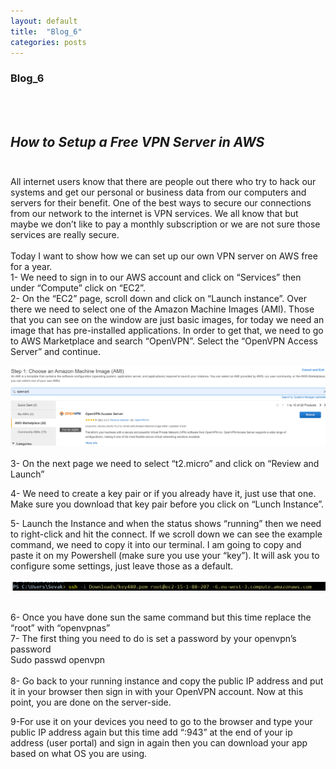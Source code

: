 ```yaml
---
layout: default
title:  "Blog_6"
categories: posts
---
```


### Blog_6
<br><br>

## *How to Setup a Free VPN Server in AWS*<br><br>

All internet users know that there are people out there who try to hack our systems and get our personal or business data from our computers and servers for their benefit. One of the best ways to secure our connections from our network to the internet is VPN services. We all know that but maybe we don’t like to pay a monthly subscription or we are not sure those services are really secure.<br><br>
Today I want to show how we can set up our own VPN server on AWS free for a year.<br> 
1- We need to sign in to our AWS account and click on “Services” then under “Compute” click on “EC2”.<br>
2- On the “EC2” page, scroll down and click on “Launch instance”. Over there we need to select one of the Amazon Machine Images (AMI).  Those that you can see on the window are just basic images, for today we need an image that has pre-installed applications. In order to get that, we need to go to AWS Marketplace and search “OpenVPN”. Select the “OpenVPN Access Server” and continue.<br>

![image](https://raw.githubusercontent.com/sevakZ/sevakZ.github.io/master/docs/_image/blog-6-1.PNG)<br><br>
3- On the next page we need to select “t2.micro” and click on “Review and Launch”<br>

4- We need to create a key pair or if you already have it, just use that one. Make sure you download that key pair before you click on “Lunch Instance”.<br>

5- Launch the Instance and when the status shows “running” then we need to right-click and hit the connect. If we scroll down we can see the example command, we need to copy it into our terminal. I am going to copy and paste it on my Powershell (make sure you use your “key”). It will ask you to configure some settings, just leave those as a default.<br><br>
![image](https://raw.githubusercontent.com/sevakZ/sevakZ.github.io/master/docs/_image/blog-6-2.PNG)<br><br>

6- Once you have done sun the same command but this time replace the “root” with “openvpnas”<br>
7- The first thing you need to do is set a password by your openvpn’s password <br>
Sudo passwd openvpn<br><br>
8- Go back to your running instance and copy the public IP address and put it in your browser then sign in with your OpenVPN account. Now at this point, you are done on the server-side.<br>

9-For use it on your devices you need to go to the browser and type your public IP address again but this time add “:943” at the end of your ip address (user portal) and sign in again then you can download your app based on what OS you are using.<br>

<br><br>
